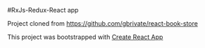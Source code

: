 #RxJs-Redux-React app

Project cloned from https://github.com/gbrivate/react-book-store

This project was bootstrapped with [Create React App](https://github.com/facebook/create-react-app)
